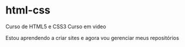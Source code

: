 # html-css
 Curso de HTML5 e CSS3 Curso em video

Estou aprendendo a criar sites e agora vou gerenciar meus repositórios